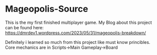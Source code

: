 # Mageopolis-Source
This is the my first finished multiplayer game.
My Blog about this project can be found here: https://dmrdev1.wordpress.com/2023/05/31/mageopolis-breakdown/

Definitely i learned so much from this project like must know princibles.
Core mechanics are in Scripts->Main Gameplay->Board
